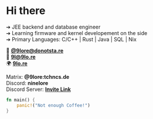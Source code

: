 # Hi there

➔ JEE backend and database engineer  
➔ Learning firmware and kernel developement on the side  
➔ Primary Languages: C/C++ | Rust | Java | SQL | Nix

🐘 **[@9lore@donotsta.re](https://donotsta.re/9lore)**  
📧 **[9l@9lo.re](mailto:9l@9lo.re)**  
🌍 **[9lo.re](https://9lo.re)**

Matrix: **@9lore:tchncs.de**  
Discord: **ninelore**  
Discord Server: **[Invite Link](https://discord.gg/VSeCEVCTk6)**

```rs
fn main() {
    panic!("Not enough Coffee!")
}
```
